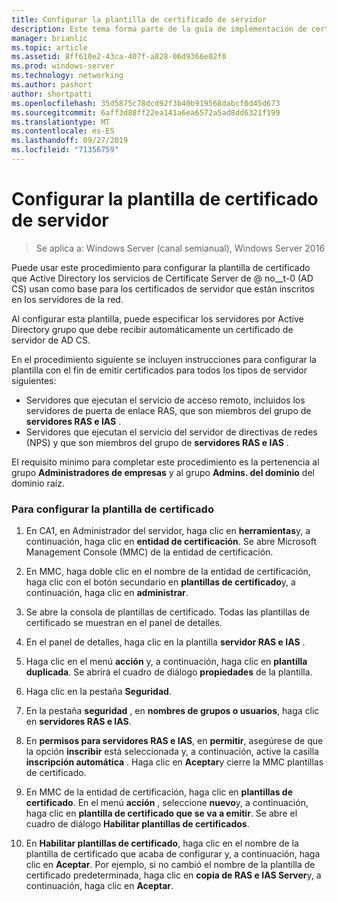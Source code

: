 ```yaml
---
title: Configurar la plantilla de certificado de servidor
description: Este tema forma parte de la guía de implementación de certificados de servidor para las implementaciones cableadas e inalámbricas de 802.1 X
manager: brianlic
ms.topic: article
ms.assetid: 8ff610e2-43ca-407f-a828-06d9366e02f0
ms.prod: windows-server
ms.technology: networking
ms.author: pashort
author: shortpatti
ms.openlocfilehash: 35d5875c78dcd92f3b40b919568dabcf0d45d673
ms.sourcegitcommit: 6aff3d88ff22ea141a6ea6572a5ad8dd6321f199
ms.translationtype: MT
ms.contentlocale: es-ES
ms.lasthandoff: 09/27/2019
ms.locfileid: "71356759"
---
```

# <a name="configure-the-server-certificate-template"></a>Configurar la plantilla de certificado de servidor

>Se aplica a: Windows Server (canal semianual), Windows Server 2016

Puede usar este procedimiento para configurar la plantilla de certificado que Active Directory los servicios de Certificate Server de @ no__t-0 (AD CS) usan como base para los certificados de servidor que están inscritos en los servidores de la red.  
  
Al configurar esta plantilla, puede especificar los servidores por Active Directory grupo que debe recibir automáticamente un certificado de servidor de AD CS.   
  
En el procedimiento siguiente se incluyen instrucciones para configurar la plantilla con el fin de emitir certificados para todos los tipos de servidor siguientes:  
  
- Servidores que ejecutan el servicio de acceso remoto, incluidos los servidores de puerta de enlace RAS, que son miembros del grupo de **servidores RAS e IAS** .  
- Servidores que ejecutan el servicio del servidor de directivas de redes (NPS) y que son miembros del grupo de **servidores RAS e IAS** .  
  
El requisito mínimo para completar este procedimiento es la pertenencia al grupo **Administradores de empresas** y al grupo **Admins. del dominio** del dominio raíz.  
  
### <a name="to-configure-the-certificate-template"></a>Para configurar la plantilla de certificado  
  
1.  En CA1, en Administrador del servidor, haga clic en **herramientas**y, a continuación, haga clic en **entidad de certificación**. Se abre Microsoft Management Console (MMC) de la entidad de certificación.  
  
2.  En MMC, haga doble clic en el nombre de la entidad de certificación, haga clic con el botón secundario en **plantillas de certificado**y, a continuación, haga clic en **administrar**.  
  
3.  Se abre la consola de plantillas de certificado. Todas las plantillas de certificado se muestran en el panel de detalles.  
  
4.  En el panel de detalles, haga clic en la plantilla **servidor RAS e IAS** .  
  
5.  Haga clic en el menú **acción** y, a continuación, haga clic en **plantilla duplicada**. Se abrirá el cuadro de diálogo **propiedades** de la plantilla.  
  
6.  Haga clic en la pestaña **Seguridad**.   
  
7.  En la pestaña **seguridad** , en **nombres de grupos o usuarios**, haga clic en **servidores RAS e IAS**.  
  
8.  En **permisos para servidores RAS e IAS**, en **permitir**, asegúrese de que la opción **inscribir** está seleccionada y, a continuación, active la casilla **inscripción automática** . Haga clic en **Aceptar**y cierre la MMC plantillas de certificado.  
  
9.  En MMC de la entidad de certificación, haga clic en **plantillas de certificado**. En el menú **acción** , seleccione **nuevo**y, a continuación, haga clic en **plantilla de certificado que se va a emitir**. Se abre el cuadro de diálogo **Habilitar plantillas de certificados**.  
  
10. En **Habilitar plantillas de certificado**, haga clic en el nombre de la plantilla de certificado que acaba de configurar y, a continuación, haga clic en **Aceptar**. Por ejemplo, si no cambió el nombre de la plantilla de certificado predeterminada, haga clic en **copia de RAS e IAS Server**y, a continuación, haga clic en **Aceptar**.  
  


